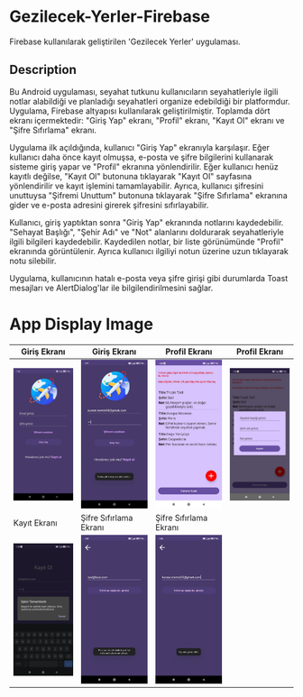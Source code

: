 # Gezilecek-Yerler-Firebase
 Firebase kullanılarak geliştirilen 'Gezilecek Yerler' uygulaması.

## Description
Bu Android uygulaması, seyahat tutkunu kullanıcıların seyahatleriyle ilgili notlar alabildiği ve planladığı seyahatleri organize edebildiği bir platformdur. Uygulama, Firebase altyapısı kullanılarak geliştirilmiştir. Toplamda dört ekranı içermektedir: "Giriş Yap" ekranı, "Profil" ekranı, "Kayıt Ol" ekranı ve "Şifre Sıfırlama" ekranı.

Uygulama ilk açıldığında, kullanıcı "Giriş Yap" ekranıyla karşılaşır. Eğer kullanıcı daha önce kayıt olmuşsa, e-posta ve şifre bilgilerini kullanarak sisteme giriş yapar ve "Profil" ekranına yönlendirilir. Eğer kullanıcı henüz kayıtlı değilse, "Kayıt Ol" butonuna tıklayarak "Kayıt Ol" sayfasına yönlendirilir ve kayıt işlemini tamamlayabilir. Ayrıca, kullanıcı şifresini unuttuysa "Şifremi Unuttum" butonuna tıklayarak "Şifre Sıfırlama" ekranına gider ve e-posta adresini girerek şifresini sıfırlayabilir.

Kullanıcı, giriş yaptıktan sonra "Giriş Yap" ekranında notlarını kaydedebilir. "Sehayat Başlığı", "Şehir Adı" ve "Not" alanlarını doldurarak seyahatleriyle ilgili bilgileri kaydedebilir. Kaydedilen notlar, bir liste görünümünde "Profil" ekranında görüntülenir. Ayrıca kullanıcı ilgiliyi notun üzerine uzun tıklayarak notu silebilir.

Uygulama, kullanıcının hatalı e-posta veya şifre girişi gibi durumlarda Toast mesajları ve AlertDialog'lar ile bilgilendirilmesini sağlar.

# App Display Image

| Giriş Ekranı | Giriş Ekranı | Profil Ekranı | Profil Ekranı |
| --- | --- | --- | --- |
| ![Giriş Ekranı 1](https://raw.githubusercontent.com/kursatmemis/Gezilecek-Yerler-Firebase/main/images/img_1.jpg) | ![Giriş Ekranı 2](https://raw.githubusercontent.com/kursatmemis/Gezilecek-Yerler-Firebase/main/images/img_2.jpg) | ![Profil Ekranı 1](https://raw.githubusercontent.com/kursatmemis/Gezilecek-Yerler-Firebase/main/images/img_7.jpg) | ![Profil Ekranı 2](https://raw.githubusercontent.com/kursatmemis/Gezilecek-Yerler-Firebase/main/images/img_6.jpg) |
| Kayıt Ekranı | Şifre Sıfırlama Ekranı | Şifre Sıfırlama Ekranı | |
| ![Kayıt Ekranı](https://raw.githubusercontent.com/kursatmemis/Gezilecek-Yerler-Firebase/main/images/img_5.jpg) | ![Şifre Sıfırlama Ekranı 1](https://raw.githubusercontent.com/kursatmemis/Gezilecek-Yerler-Firebase/main/images/img_3.jpg) | ![Şifre Sıfırlama Ekranı 2](https://raw.githubusercontent.com/kursatmemis/Gezilecek-Yerler-Firebase/main/images/img_4.jpg) | |







